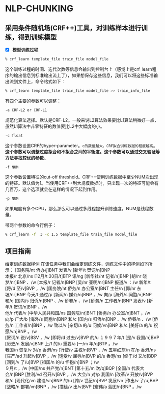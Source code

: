 # NLP-CHUNKING
## 采用条件随机场(CRF++)工具，对训练样本进行训练，得到训练模型
- [x] **模型训练过程**
```bash
% crf_learn template_file train_file model_file
```
这个训练过程的时间、迭代次数等信息会输出到控制台上（感觉上是crf_learn程序的输出信息到标准输出流上了），如果想保存这些信息，我们可以将这些标准输出流到文件上，命令格式如下：

```bash
% crf_learn template_file train_file model_file >> train_info_file
```

有四个主要的参数可以调整：
```bash
-a CRF-L2 or CRF-L1
```
规范化算法选择。默认是CRF-L2。一般来说L2算法效果要比L1算法稍微好一点，虽然L1算法中非零特征的数值要比L2中大幅度的小。
```bash
-c float
```
这个参数设置CRF的hyper-parameter。`c的数值越大，CRF拟合训练数据的程度越高`。**这个参数可以调整过度拟合和不拟合之间的平衡度。这个参数可以通过交叉验证等方法寻找较优的参数**。
```bash
-f NUM
```
这个参数设置特征的cut-off threshold。CRF++使用训练数据中至少NUM次出现的特征。默认值为1。当使用CRF++到大规模数据时，只出现一次的特征可能会有几百万，这个选项就会在这样的情况下起到作用。
```bash
-p NUM
```
如果电脑有多个CPU，那么那么可以通过多线程提升训练速度。NUM是线程数量。

带两个参数的命令行例子：
```bash
% crf_learn -f  3 -c 1.5 template_file train_file model_file
```
## 项目指南
给定训练数据样例
在该任务中我们会给定训练文件，训练文件中的样例如下所示：
[国务院/nt  侨办/j]BNT  发表/v  [新年/t  贺词/n]BNP  
本报/r  北京/ns  [12月/t  30日/t]BTP  讯/ng  [新华社/nt  记者/n]BNP  [胡/nr  晓梦/nr]BNP  、/w  [本报/r  记者/n]BNP  [吴/nr  亚明/nr]BNP  报道/v  ：/w  新年/t  [将/d  至/v]BVP  ，/w  [国务院/nt  侨务/n  办公室/n]BNT  主任/n  [郭/nr  东坡/nr]BNP  今天/t  通过/p  [新闻/n  媒介/n]BNP  ，/w  向/p  [海外/s  同胞/n]BNP  和/c  [国内/s  归侨/n]BNP  、/w  侨眷/n  、/w  [侨务/n  工作者/n]BNP  发表/v  [新年/t  贺词/n]BNP  。/w  
他/r  代表/v  [中华人民共和国/ns  国务院/nt]BNT  [侨务/n  办公室/n]BNT  ，/w  向/p  广大/b  [海外/s  同胞/n]BNP  和/c  [国内/s  归侨/n]BNP  、/w  侨眷/n  、/w  [侨务/n  工作者/n]BNP  ，/w  致以/v  [亲切/a  的/u  问候/vn]BNP  和/c  [美好/a  的/u  祝愿/vn]BNP  。/w  
[贺词/n  说/v]BSV  ，/w  [即将/d  过去/v]BVP  的/u  １９９７年/t  [是/v  我国/n]BVP  [历史/n  发展/v]BNP  上/f  的/u  重要/a  [一/m  年/q]BTP  。/w  
我国/n  恢复/v  对/p  香港/ns  [行使/v  主权/n]BVP  ，/w  五星红旗/n  在/p  香港/ns  [庄严/ad  升起/v]BVP  ，/w  [饱受/v  屈辱/n]BVP  的/u  香港/ns  [终于/d  又/d]BDP  [回到/v  了/u]BVP  [祖国/n  的/u  怀抱/n]BNP  ；/w  
９月/t  ，/w  [中国/ns  共产党/n]BNT  [第十五/m  次/q]BQP  [全国/n  代表大会/n]BNP  [胜利/vd  召开/v]BVP  ，/w  大会/n  对/p  我国/n  [改革/v  开放/v]BVP  和/c  [现代化/vn  建设/vn]BNP  的/u  [跨/v  世纪/n]BVP  发展/vn  [作出/v  了/u]BVP  [战略/n  部署/vn]BNP  ，/w  [描绘/v  出/v]BVP  [宏伟/a  蓝图/n]BNP  。/w  
